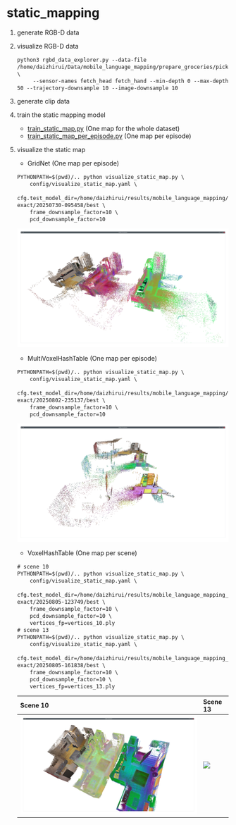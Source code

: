 static_mapping
====

1. generate RGB-D data
2. visualize RGB-D data
   ```shell
   python3 rgbd_data_explorer.py --data-file /home/daizhirui/Data/mobile_language_mapping/prepare_groceries/pick/all_static.pt \
        --sensor-names fetch_head fetch_hand --min-depth 0 --max-depth 50 --trajectory-downsample 10 --image-downsample 10
   ```
3. generate clip data
4. train the static mapping model
   - [train_static_map.py](train_static_map.py) (One map for the whole dataset)
   - [train_static_map_per_episode.py](train_static_map_per_episode.py) (One map per episode)
5. visualize the static map
   - GridNet (One map per episode)
    ```shell
    PYTHONPATH=$(pwd)/.. python visualize_static_map.py \
        config/visualize_static_map.yaml \
        cfg.test_model_dir=/home/daizhirui/results/mobile_language_mapping/static_mapping_per_episode/nearest-exact/20250730-095458/best \
        frame_downsample_factor=10 \
        pcd_downsample_factor=10
    ```
    ![](images/grid_net.png)
    - MultiVoxelHashTable (One map per episode)
    ```shell
    PYTHONPATH=$(pwd)/.. python visualize_static_map.py \
        config/visualize_static_map.yaml \
        cfg.test_model_dir=/home/daizhirui/results/mobile_language_mapping/static_mapping_per_episode/nearest-exact/20250802-235137/best \
        frame_downsample_factor=10 \
        pcd_downsample_factor=10
    ```
    ![](images/multi_voxel_hash_table.png)
    - VoxelHashTable (One map per scene)
    ```shell
    # scene 10
    PYTHONPATH=$(pwd)/.. python visualize_static_map.py \
        config/visualize_static_map.yaml \
        cfg.test_model_dir=/home/daizhirui/results/mobile_language_mapping_demo/static_mapping/nearest-exact/20250805-123749/best \
        frame_downsample_factor=10 \
        pcd_downsample_factor=10 \
        vertices_fp=vertices_10.ply
    # scene 13
    PYTHONPATH=$(pwd)/.. python visualize_static_map.py \
        config/visualize_static_map.yaml \
        cfg.test_model_dir=/home/daizhirui/results/mobile_language_mapping_demo/static_mapping/nearest-exact/20250805-161838/best \
        frame_downsample_factor=10 \
        pcd_downsample_factor=10 \
        vertices_fp=vertices_13.ply
    ```

    | Scene 10                                  | Scene 13                                  |
    | ----------------------------------------- | ----------------------------------------- |
    | ![](images/voxel_hash_table_scene_10.png) | ![](images/voxel_hash_table_scene_13.png) |
